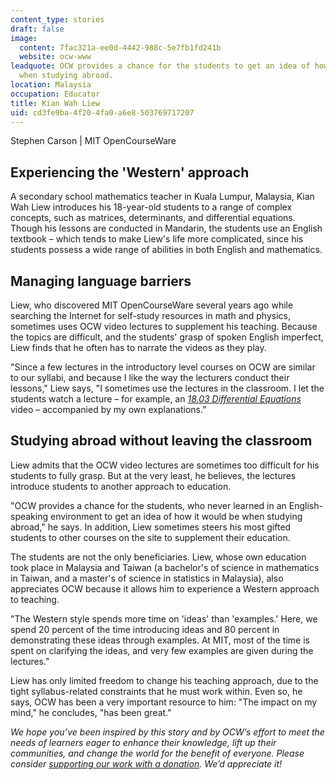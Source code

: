 ```yaml
---
content_type: stories
draft: false
image:
  content: 7fac321a-ee0d-4442-988c-5e7fb1fd241b
  website: ocw-www
leadquote: OCW provides a chance for the students to get an idea of how it would be
  when studying abroad.
location: Malaysia
occupation: Educator
title: Kian Wah Liew
uid: cd3fe9ba-4f20-4fa0-a6e8-503769717207
---
```

Stephen Carson | MIT OpenCourseWare

## Experiencing the 'Western' approach

A secondary school mathematics teacher in Kuala Lumpur, Malaysia, Kian Wah Liew introduces his 18-year-old students to a range of complex concepts, such as matrices, determinants, and differential equations. Though his lessons are conducted in Mandarin, the students use an English textbook – which tends to make Liew's life more complicated, since his students possess a wide range of abilities in both English and mathematics.

## Managing language barriers

Liew, who discovered MIT OpenCourseWare several years ago while searching the Internet for self-study resources in math and physics, sometimes uses OCW video lectures to supplement his teaching. Because the topics are difficult, and the students' grasp of spoken English imperfect, Liew finds that he often has to narrate the videos as they play.

"Since a few lectures in the introductory level courses on OCW are similar to our syllabi, and because I like the way the lecturers conduct their lessons," Liew says, "I sometimes use the lectures in the classroom. I let the students watch a lecture – for example, an [*18.03 Differential Equations*](/courses/18-03sc-differential-equations-fall-2011) video – accompanied by my own explanations.”

## Studying abroad without leaving the classroom

Liew admits that the OCW video lectures are sometimes too difficult for his students to fully grasp. But at the very least, he believes, the lectures introduce students to another approach to education.

"OCW provides a chance for the students, who never learned in an English-speaking environment to get an idea of how it would be when studying abroad," he says. In addition, Liew sometimes steers his most gifted students to other courses on the site to supplement their education.

The students are not the only beneficiaries. Liew, whose own education took place in Malaysia and Taiwan (a bachelor's of science in mathematics in Taiwan, and a master's of science in statistics in Malaysia), also appreciates OCW because it allows him to experience a Western approach to teaching.

"The Western style spends more time on 'ideas' than 'examples.' Here, we spend 20 percent of the time introducing ideas and 80 percent in demonstrating these ideas through examples. At MIT, most of the time is spent on clarifying the ideas, and very few examples are given during the lectures."

Liew has only limited freedom to change his teaching approach, due to the tight syllabus-related constraints that he must work within. Even so, he says, OCW has been a very important resource to him: "The impact on my mind," he concludes, "has been great."

*We hope you’ve been inspired by this story and by OCW’s effort to meet the needs of learners eager to enhance their knowledge, lift up their communities, and change the world for the benefit of everyone. Please consider* [*supporting our work with a donation*](https://giving.mit.edu/give/to/ocw/?utm_source=site&utm_medium=ocwstories&utm_campaign=donate&utm_content=liew)*. We’d appreciate it!*